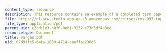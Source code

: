 ```yaml
---
content_type: resource
description: This resource contains an example of a completed term paper.
file: https://ol-ocw-studio-app-qa.s3.amazonaws.com/courses/cms-997-topics-in-comparative-media-american-pro-wrestling-spring-2007/07d91fc5641a10304714eaaffab236d6_vargas.pdf
file_type: application/pdf
parent_uid: c2bde1e3-b0f0-0eb1-3232-e73d5df4a3ee
resourcetype: Document
title: vargas.pdf
uid: 07d91fc5-641a-1030-4714-eaaffab236d6
---
```

